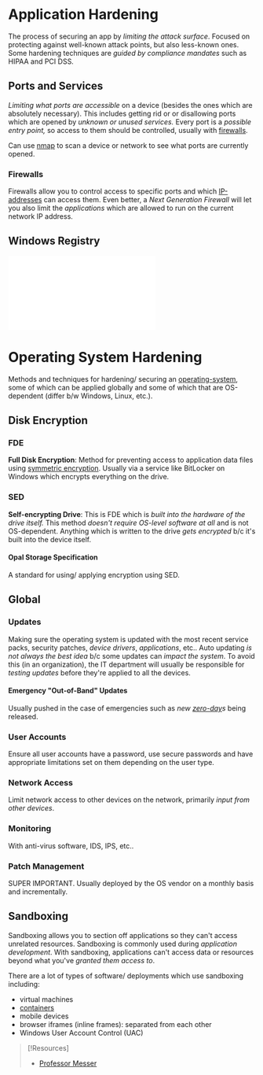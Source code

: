 
# Application Hardening
The process of securing an app by *limiting the attack surface*. Focused on protecting against well-known attack points, but also less-known ones. Some hardening techniques are *guided by compliance mandates* such as HIPAA and PCI DSS.
## Ports and Services
*Limiting what ports are accessible* on a device (besides the ones which are absolutely necessary). This includes getting rid or or disallowing ports which are opened by *unknown or unused services.* Every port is a *possible entry point,* so access to them should be controlled, usually with [firewalls](../firewalls.md).

Can use [nmap](../../../CLI-tools/linux/remote/nmap.md) to scan a device or network to see what ports are currently opened.
### Firewalls
Firewalls allow you to control access to specific ports and which [IP-addresses](../../../PNPT/PEH/networking/IP-addresses.md) can access them. Even better, a *Next Generation Firewall* will let you also limit the *applications* which are allowed to run on the current network IP address. 
## Windows Registry
![registry](../../../computers/windows/registry.md)
# Operating System Hardening
Methods and techniques for hardening/ securing an [operating-system](../../../computers/concepts/operating-system.md), some of which can be applied globally and some of which that are OS-dependent (differ b/w Windows, Linux, etc.).
## Disk Encryption
### FDE
**Full Disk Encryption**: Method for preventing access to application data files using [symmetric encryption](../../../computers/concepts/cryptography/symmetric-encryption.md). Usually via a service like BitLocker on Windows which encrypts everything on the drive. 
### SED
**Self-encrypting Drive**: This is FDE which is *built into the hardware of the drive itself.* This method *doesn't require OS-level software at all* and is not OS-dependent. Anything which is written to the drive *gets encrypted* b/c it's built into the device itself.
#### Opal Storage Specification
A standard for using/ applying encryption using SED.
## Global
### Updates
Making sure the operating system is updated with the most recent service packs, security patches, *device drivers*, *applications*, etc.. Auto updating *is not always the best idea* b/c some updates can *impact the system*. To avoid this (in an organization), the IT department will usually be responsible for *testing updates* before they're applied to all the devices.
#### Emergency "Out-of-Band" Updates
Usually pushed in the case of emergencies such as *new [zero-day](../../TTPs/exploitation/zero-day.md)s* being released.
### User Accounts
Ensure all user accounts have a password, use secure passwords and have appropriate limitations set on them depending on the user type.
### Network Access
Limit network access to other devices on the network, primarily *input from other devices*. 
### Monitoring
With anti-virus software, IDS, IPS, etc..
### Patch Management
SUPER IMPORTANT. Usually deployed by the OS vendor on a monthly basis and incrementally.
## Sandboxing
Sandboxing allows you to section off applications so they can't access unrelated resources. Sandboxing is commonly used during *application development*. With sandboxing, applications can't access data or resources beyond what you've *granted them access to*.

There are a lot of types of software/ deployments which use sandboxing including:
- virtual machines
- [containers](../../../computers/virtualization/containers.md)
- mobile devices
- browser iframes (inline frames): separated from each other
- Windows User Account Control (UAC)

> [!Resources]
> - [Professor Messer](https://www.youtube.com/watch?v=KxiPfczekFA&list=PLG49S3nxzAnkL2ulFS3132mOVKuzzBxA8&index=106)